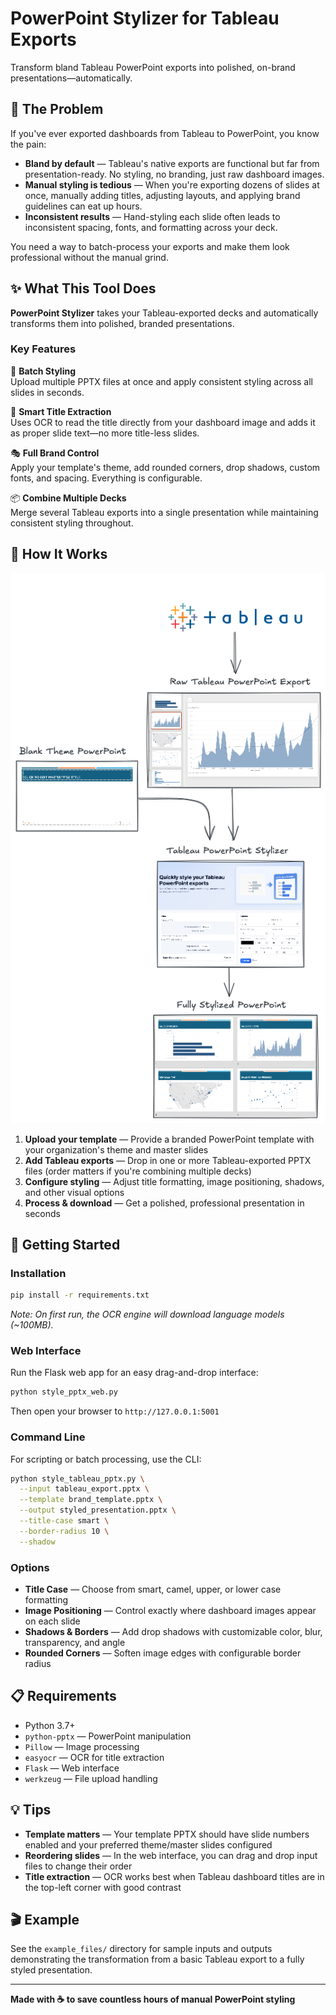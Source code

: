 # PowerPoint Stylizer for Tableau Exports

Transform bland Tableau PowerPoint exports into polished, on-brand presentations—automatically.

## 🎯 The Problem

If you've ever exported dashboards from Tableau to PowerPoint, you know the pain:

- **Bland by default** — Tableau's native exports are functional but far from presentation-ready. No styling, no branding, just raw dashboard images.
- **Manual styling is tedious** — When you're exporting dozens of slides at once, manually adding titles, adjusting layouts, and applying brand guidelines can eat up hours.
- **Inconsistent results** — Hand-styling each slide often leads to inconsistent spacing, fonts, and formatting across your deck.

You need a way to batch-process your exports and make them look professional without the manual grind.

## ✨ What This Tool Does

**PowerPoint Stylizer** takes your Tableau-exported decks and automatically transforms them into polished, branded presentations.

### Key Features

🎨 **Batch Styling**  
Upload multiple PPTX files at once and apply consistent styling across all slides in seconds.

🤖 **Smart Title Extraction**  
Uses OCR to read the title directly from your dashboard image and adds it as proper slide text—no more title-less slides.

🎭 **Full Brand Control**  
Apply your template's theme, add rounded corners, drop shadows, custom fonts, and spacing. Everything is configurable.

📦 **Combine Multiple Decks**  
Merge several Tableau exports into a single presentation while maintaining consistent styling throughout.

## 🔄 How It Works

![Process Overview](assets/Explainer.png)

1. **Upload your template** — Provide a branded PowerPoint template with your organization's theme and master slides
2. **Add Tableau exports** — Drop in one or more Tableau-exported PPTX files (order matters if you're combining multiple decks)
3. **Configure styling** — Adjust title formatting, image positioning, shadows, and other visual options
4. **Process & download** — Get a polished, professional presentation in seconds

## 🚀 Getting Started

### Installation

```bash
pip install -r requirements.txt
```

*Note: On first run, the OCR engine will download language models (~100MB).*

### Web Interface

Run the Flask web app for an easy drag-and-drop interface:

```bash
python style_pptx_web.py
```

Then open your browser to `http://127.0.0.1:5001`

### Command Line

For scripting or batch processing, use the CLI:

```bash
python style_tableau_pptx.py \
  --input tableau_export.pptx \
  --template brand_template.pptx \
  --output styled_presentation.pptx \
  --title-case smart \
  --border-radius 10 \
  --shadow
```

### Options

- **Title Case** — Choose from smart, camel, upper, or lower case formatting
- **Image Positioning** — Control exactly where dashboard images appear on each slide
- **Shadows & Borders** — Add drop shadows with customizable color, blur, transparency, and angle
- **Rounded Corners** — Soften image edges with configurable border radius

## 📋 Requirements

- Python 3.7+
- `python-pptx` — PowerPoint manipulation
- `Pillow` — Image processing
- `easyocr` — OCR for title extraction
- `Flask` — Web interface
- `werkzeug` — File upload handling

## 💡 Tips

- **Template matters** — Your template PPTX should have slide numbers enabled and your preferred theme/master slides configured
- **Reordering slides** — In the web interface, you can drag and drop input files to change their order
- **Title extraction** — OCR works best when Tableau dashboard titles are in the top-left corner with good contrast

## 🎬 Example

See the `example_files/` directory for sample inputs and outputs demonstrating the transformation from a basic Tableau export to a fully styled presentation.

---

**Made with ☕ to save countless hours of manual PowerPoint styling**

